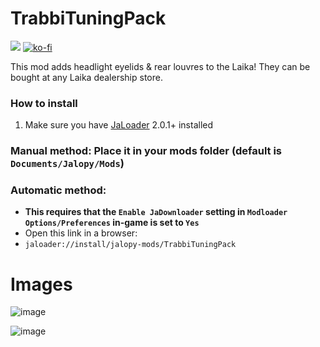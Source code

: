 # TrabbiTuningPack

[![](https://img.shields.io/github/downloads/Jalopy-Mods/TrabbiTuningPack/total)](#)
[![ko-fi](https://ko-fi.com/img/githubbutton_sm.svg)](https://ko-fi.com/A0A8OGPIQ)

This mod adds headlight eyelids & rear louvres to the Laika! They can be bought at any Laika dealership store.

### How to install
1. Make sure you have [JaLoader](https://github.com/theLeaxx/JaLoader) 2.0.1+ installed
### Manual method: Place it in your mods folder (default is `Documents/Jalopy/Mods`)
### Automatic method: 
* **This requires that the `Enable JaDownloader` setting in `Modloader Options/Preferences` in-game is set to `Yes`**
* Open this link in a browser:
* `jaloader://install/jalopy-mods/TrabbiTuningPack`

# Images 

![image](https://github.com/Jalopy-Mods/TrabbiTuningPack/assets/101940826/6e09b68f-37db-4933-8c34-0466ff91de2d)

![image](https://github.com/Jalopy-Mods/TrabbiTuningPack/assets/101940826/e9993bbd-239c-453a-8c66-95b6a3252885)

